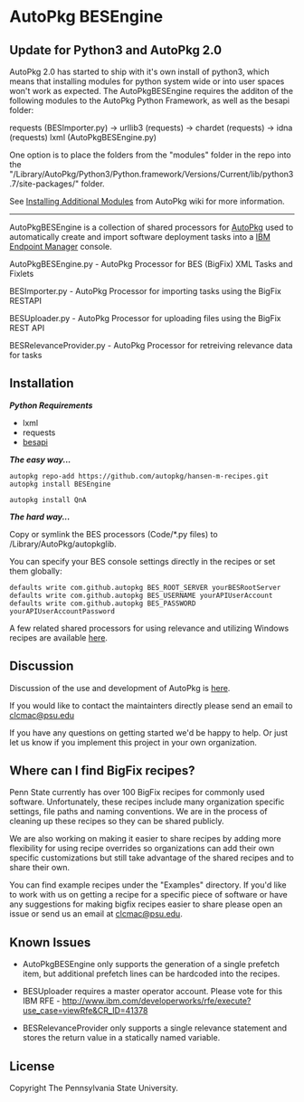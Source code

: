 AutoPkg BESEngine
=======

## Update for Python3 and AutoPkg 2.0

AutoPkg 2.0 has started to ship with it's own install of python3, which means that installing modules for python system
wide or into user spaces won't work as expected.
The AutoPkgBESEngine requires the additon of the following modules to the AutoPkg Python Framework, as well as the besapi folder:

requests (BESImporter.py)
 -> urllib3 (requests)
 -> chardet (requests)
 -> idna (requests)
lxml (AutoPkgBESEngine.py)

One option is to place the folders from the "modules" folder in the repo into the "/Library/AutoPkg/Python3/Python.framework/Versions/Current/lib/python3.7/site-packages/" folder.

See [Installing Additional Modules](https://github.com/munki/munki/wiki/Customizing-Python-for-Munki-4#installing-additional-python-modules) from AutoPkg wiki for more information.

-----------

AutoPkgBESEngine is a collection of shared processors for [AutoPkg](https://github.com/autopkg/autopkg) used to automatically create and import software deployment tasks into a [IBM Endpoint Manager](http://www.ibm.com/software/tivoli/solutions/endpoint-manager/) console.

AutoPkgBESEngine.py     - AutoPkg Processor for BES (BigFix) XML Tasks and Fixlets

BESImporter.py          - AutoPkg Processor for importing tasks using the BigFix RESTAPI

BESUploader.py          - AutoPkg Processor for uploading files using the BigFix REST API

BESRelevanceProvider.py - AutoPkg Processor for retreiving relevance data for tasks

Installation
------------
***Python Requirements***

- lxml
- requests
- [besapi](https://github.com/CLCMacTeam/besapi)

***The easy way...***

```
autopkg repo-add https://github.com/autopkg/hansen-m-recipes.git
autopkg install BESEngine

autopkg install QnA
```

***The hard way...***

Copy or symlink the BES processors (Code/*.py files) to /Library/AutoPkg/autopkglib.

You can specify your BES console settings directly in the recipes or set them globally:

```
defaults write com.github.autopkg BES_ROOT_SERVER yourBESRootServer
defaults write com.github.autopkg BES_USERNAME yourAPIUserAccount
defaults write com.github.autopkg BES_PASSWORD yourAPIUserAccountPassword
```

A few related shared processors for using relevance and utilizing Windows recipes are available [here](https://github.com/autopkg/hansen-m-recipes/tree/master/SharedProcessors).

Discussion
----------

Discussion of the use and development of AutoPkg is [here](http://groups.google.com/group/autopkg-discuss).

If you would like to contact the maintainters directly please send an email to clcmac@psu.edu

If you have any questions on getting started we'd be happy to help. Or just let us know if you implement this project in your own organization.

Where can I find BigFix recipes?
----------

Penn State currently has over 100 BigFix recipes for commonly used software. Unfortunately, these recipes include many organization specific settings, file paths and naming conventions. We are in the process of cleaning up these recipes so they can be shared publicly.

We are also working on making it easier to share recipes by adding more flexibility for using recipe overrides so organizations can add their own specific customizations but still take advantage of the shared recipes and to share their own.

You can find example recipes under the "Examples" directory. If you'd like to work with us on getting a recipe for a specific piece of software or have any suggestions for making bigfix recipes easier to share please open an issue or send us an email at clcmac@psu.edu.

Known Issues
----------

- AutoPkgBESEngine only supports the generation of a single prefetch item, but additional prefetch lines can be hardcoded into the recipes.

- BESUploader requires a master operator account. Please vote for this IBM RFE - http://www.ibm.com/developerworks/rfe/execute?use_case=viewRfe&CR_ID=41378

- BESRelevanceProvider only supports a single relevance statement and stores the return value in a statically named variable.


License
----------

Copyright The Pennsylvania State University.
